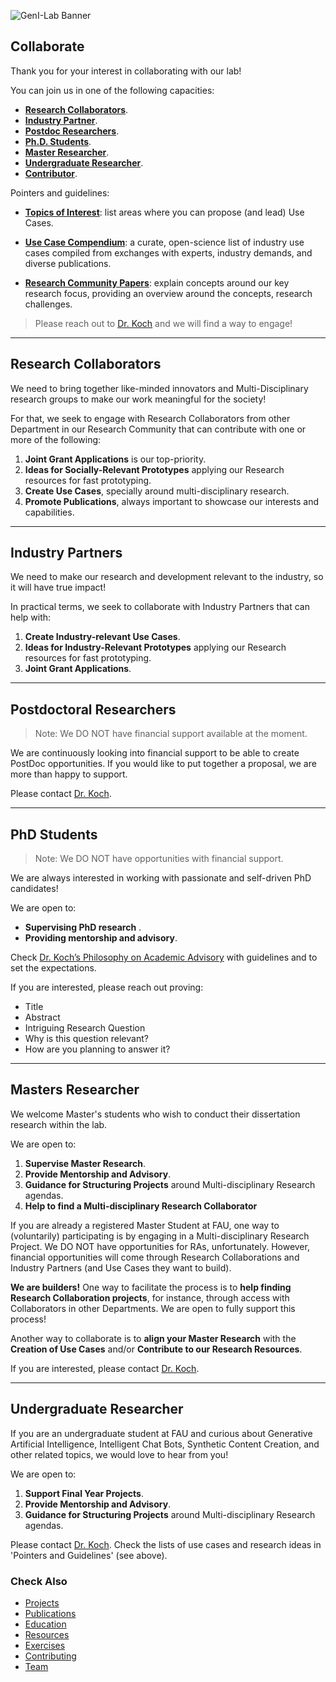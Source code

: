 ![GenI-Lab Banner](./images/genilab-banner.png)

## Collaborate

Thank you for your interest in collaborating with our lab!

You can join us in one of the following capacities:

* [**Research Collaborators**](#research-collaborators).
* [**Industry Partner**](#industry-partner).
* [**Postdoc Researchers**](#postdoctoral-researchers).
* [**Ph.D. Students**](#phd-students).
* [**Master Researcher**](#master-researcher).
* [**Undergraduate Researcher**](#undergradute-researcher).
* [**Contributor**](./contribute.md).


Pointers and guidelines:
* [**Topics of Interest**](./projects.md#topics-of-interest): list areas where you can propose (and lead) Use Cases.

* [**Use Case Compendium**](https://docs.google.com/spreadsheets/d/1Ge2chxRrBjILHkZthtzymqAbs3TkwrGiMMge23zC8jA/edit?usp=sharing): a curate, open-science list of industry use cases compiled from exchanges with experts, industry demands, and diverse publications.

* [**Research Community Papers**](https://medium.com/generative-intelligence-lab/community-papers-series-ebacc91b47ea): explain concepts around our key research focus, providing an overview around the concepts, research challenges.


> Please reach out to [Dr. Koch](https://www.fau.edu/engineering/directory/faculty/koch/) and we will find a way to engage!


---

## Research Collaborators

We need to bring together like-minded innovators and Multi-Disciplinary research groups to make our work meaningful for the society!

For that, we seek to engage with Research Collaborators from other Department in our Research Community that can contribute with one or more of the following:

1. **Joint Grant Applications** is our top-priority.
1. **Ideas for Socially-Relevant Prototypes** applying our Research resources for fast prototyping.
1. **Create Use Cases**, specially around multi-disciplinary research.
1. **Promote Publications**, always important to showcase our interests and capabilities.
    
---

## Industry Partners

We need to make our research and development relevant to the industry, so it will have true impact!

In practical terms, we seek to collaborate with Industry Partners that can help with:

1. **Create Industry-relevant Use Cases**.
1. **Ideas for Industry-Relevant Prototypes** applying our Research resources for fast prototyping.
1. **Joint Grant Applications**.

---

## Postdoctoral Researchers

> Note: We DO NOT have financial support available at the moment.

We are continuously looking into financial support to be able to create PostDoc opportunities. If you would like to put together a proposal, we are more than happy to support.

Please contact [Dr. Koch](https://www.fau.edu/engineering/directory/faculty/koch/).

---

## PhD Students

> Note: We DO NOT have opportunities with financial support. 

We are always interested in working with passionate and self-driven PhD candidates!

We are open to:
* **Supervising PhD research** .
* **Providing mentorship and advisory**.

Check [Dr. Koch’s Philosophy on Academic Advisory](http://www.fernandokoch.me/pages/advisory.html) with guidelines and to set the expectations.

If you are interested, please reach out proving:
* Title 
* Abstract
* Intriguing Research Question
* Why is this question relevant?
* How are you planning to answer it?

---

## Masters Researcher

We welcome Master's students who wish to conduct their dissertation research within the lab. 

We are open to:
1. **Supervise Master Research**.
1. **Provide Mentorship and Advisory**.
1. **Guidance for Structuring Projects** around Multi-disciplinary Research agendas.
1. **Help to find a Multi-disciplinary Research Collaborator**


If you are already a registered Master Student at FAU, one way to (voluntarily) participating is by engaging in a Multi-disciplinary Research Project. We DO NOT have opportunities for RAs, unfortunately. However, financial opportunities will come through Research Collaborations and Industry Partners (and Use Cases they want to build).

**We are builders!**
One way to facilitate the process is to **help finding Research Collaboration projects**, for instance, through access with Collaborators in other Departments. We are open to fully support this process!

Another way to collaborate is to **align your Master Research** with the **Creation of Use Cases** and/or **Contribute to our Research Resources**.

If you are interested, please contact [Dr. Koch](https://www.fau.edu/engineering/directory/faculty/koch/). 

---

## Undergraduate Researcher

If you are an undergraduate student at FAU and curious about Generative Artificial Intelligence, Intelligent Chat Bots, Synthetic Content Creation, and other related topics, we would love to hear from you! 

We are open to:
1. **Support Final Year Projects**.
1. **Provide Mentorship and Advisory**.
1. **Guidance for Structuring Projects** around Multi-disciplinary Research agendas.

Please contact [Dr. Koch](https://www.fau.edu/engineering/directory/faculty/koch/). Check the lists of use cases and research ideas in 'Pointers and Guidelines' (see above).


### Check Also

* [Projects](./projects.md)
* [Publications](./knowledge.md#publications)
* [Education](./knowledge.md)
* [Resources](./projects.md#resources)
* [Exercises](./exercises.md)
* [Contributing](./contribute.md)
* [Team](./people.html)



